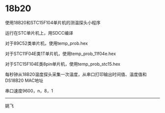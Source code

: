18b20
=====

使用18B20和STC15F104单片机的测温探头小程序

运行在STC单片机上，用SDCC编译

对于89C52类单片机，使用temp_prob.hex

对于STC11F04E类1T单片机，使用temp_prob_11f04e.hex

对于STC15F104E类8pin单片机，使用temp_prob_stc15.hex

每秒钟从18B20温度探头采集一次温度，从串口打印输出时间值、温度值和DS18B20 MAC地址

串口速度9600，n，8，1


----------------------------------------------------
姚飞
